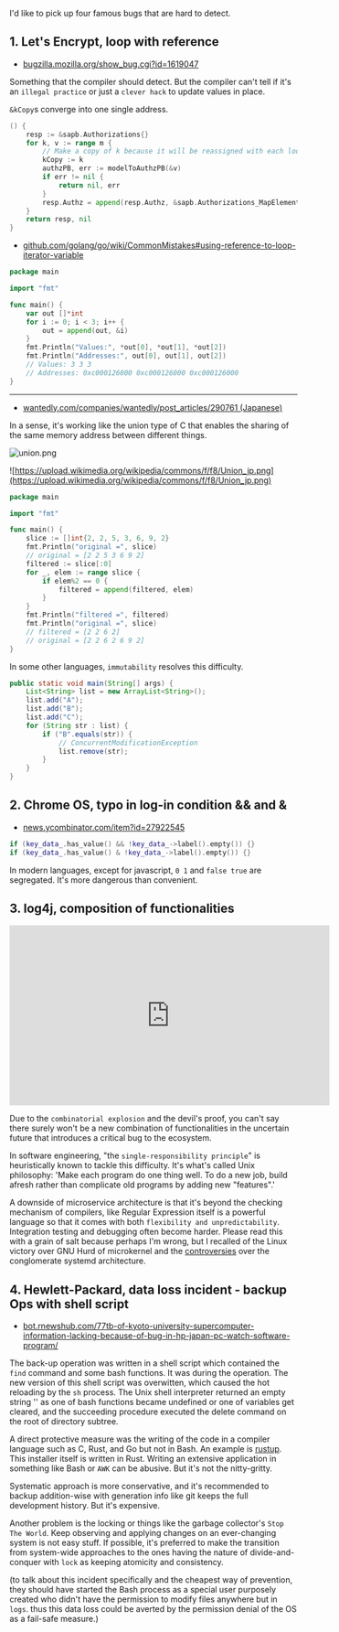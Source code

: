 I'd like to pick up four famous bugs that are hard to detect.

## 1. Let's Encrypt, loop with reference

- [bugzilla.mozilla.org/show_bug.cgi?id=1619047](https://bugzilla.mozilla.org/show_bug.cgi?id=1619047)

Something that the compiler should detect. But the compiler can't tell if it's an `illegal practice` or just a `clever hack` to update values in place.

`&kCopy`s converge into one single address.
```go
() {
	resp := &sapb.Authorizations{}
	for k, v := range m {
		// Make a copy of k because it will be reassigned with each loop.
		kCopy := k
		authzPB, err := modelToAuthzPB(&v)
		if err != nil {
			return nil, err
		}
		resp.Authz = append(resp.Authz, &sapb.Authorizations_MapElement{Domain: &kCopy, Authz: authzPB})
	}
	return resp, nil
}
```

- [github.com/golang/go/wiki/CommonMistakes#using-reference-to-loop-iterator-variable](https://github.com/golang/go/wiki/CommonMistakes#using-reference-to-loop-iterator-variable)

```go
package main

import "fmt"

func main() {
	var out []*int
	for i := 0; i < 3; i++ {
		out = append(out, &i)
	}
	fmt.Println("Values:", *out[0], *out[1], *out[2])
	fmt.Println("Addresses:", out[0], out[1], out[2])
	// Values: 3 3 3
	// Addresses: 0xc000126000 0xc000126000 0xc000126000
}
```

---

- [wantedly.com/companies/wantedly/post_articles/290761 (Japanese)](https://www.wantedly.com/companies/wantedly/post_articles/290761)

In a sense, it's working like the union type of C that enables the sharing of the same memory address between different things.


![union.png](./imgs/union.png)

![https://upload.wikimedia.org/wikipedia/commons/f/f8/Union_jp.png](https://upload.wikimedia.org/wikipedia/commons/f/f8/Union_jp.png)

```go
package main

import "fmt"

func main() {
	slice := []int{2, 2, 5, 3, 6, 9, 2}
	fmt.Println("original =", slice)
	// original = [2 2 5 3 6 9 2]
	filtered := slice[:0]
	for _, elem := range slice {
		if elem%2 == 0 {
			filtered = append(filtered, elem)
		}
	}
	fmt.Println("filtered =", filtered)
	fmt.Println("original =", slice)
	// filtered = [2 2 6 2]
	// original = [2 2 6 2 6 9 2]
}
```

In some other languages, `immutability` resolves this difficulty.

```java
public static void main(String[] args) {
    List<String> list = new ArrayList<String>();
    list.add("A");
    list.add("B");
    list.add("C");
    for (String str : list) {
        if ("B".equals(str)) {
            // ConcurrentModificationException
            list.remove(str);
        }
    }
}
```

## 2. Chrome OS, typo in log-in condition && and & 

- [news.ycombinator.com/item?id=27922545](https://news.ycombinator.com/item?id=27922545)

```cpp
if (key_data_.has_value() && !key_data_->label().empty()) {}
if (key_data_.has_value() & !key_data_->label().empty()) {}
```

In modern languages, except for javascript, `0 1` and `false true` are segregated. It's more dangerous than convenient.

## 3. log4j, composition of functionalities

<html><center><iframe width="560" height="315" src="https://www.youtube.com/embed/Opqgwn8TdlM" title="YouTube video player" frameborder="0" allow="accelerometer; autoplay; clipboard-write; encrypted-media; gyroscope; picture-in-picture" allowfullscreen></iframe></center></html>

Due to the `combinatorial explosion` and the devil's proof, you can't say there surely won't be a new combination of functionalities in the uncertain future that introduces a critical bug to the ecosystem.

In software engineering, "the `single-responsibility principle`" is heuristically known to tackle this difficulty. It's what's called Unix philosophy: 'Make each program do one thing well. To do a new job, build afresh rather than complicate old programs by adding new "features".'

A downside of microservice architecture is that it's beyond the checking mechanism of compilers, like Regular Expression itself is a powerful language so that it comes with both `flexibility and unpredictability`. Integration testing and debugging often become harder. Please read this with a grain of salt because perhaps I'm wrong, but I recalled of the Linux victory over GNU Hurd of microkernel and the [controversies](https://www.howtogeek.com/675569/why-linuxs-systemd-is-still-divisive-after-all-these-years/) over the conglomerate systemd architecture.

## 4. Hewlett-Packard, data loss incident - backup Ops with shell script

- [bot.rnewshub.com/77tb-of-kyoto-university-supercomputer-information-lacking-because-of-bug-in-hp-japan-pc-watch-software-program/](https://bot.rnewshub.com/77tb-of-kyoto-university-supercomputer-information-lacking-because-of-bug-in-hp-japan-pc-watch-software-program/)

The back-up operation was written in a shell script which contained the `find` command and some bash functions. It was during the operation. The new version of this shell script was overwitten, which caused the hot reloading by the `sh` process. The Unix shell interpreter returned an empty string '' as one of bash functions became undefined or one of variables get cleared, and the succeeding procedure executed the delete command on the root of directory subtree.

A direct protective measure was the writing of the code in a compiler language such as C, Rust, and Go but not in Bash. An example is [rustup](https://github.com/rust-lang/rustup). This installer itself is written in Rust. Writing an extensive application in something like Bash or `AWK` can be abusive. But it's not the nitty-gritty.

Systematic approach is more conservative, and it's recommended to backup addition-wise with generation info like git keeps the full development history. But it's expensive.

Another problem is the locking or things like the garbage collector's `Stop The World`. Keep observing and applying changes on an ever-changing system is not easy stuff. If possible, it's preferred to make the transition from system-wide approaches to the ones having the nature of divide-and-conquer with `lock` as keeping atomicity and consistency.

(to talk about this incident specifically and the cheapest way of prevention, they should have started the Bash process as a special user purposely created who didn't have the permission to modify files anywhere but in `logs`. thus this data loss could be averted by the permission denial of the OS as a fail-safe measure.)
